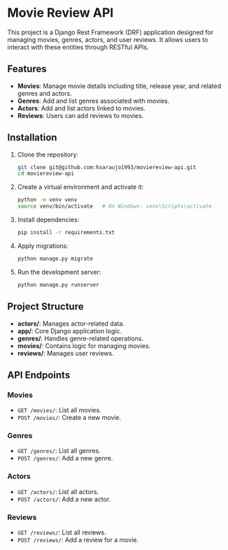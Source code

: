 # Movie Review API

This project is a Django Rest Framework (DRF) application designed for managing movies, genres, actors, and user reviews. It allows users to interact with these entities through RESTful APIs.

## Features

- **Movies**: Manage movie details including title, release year, and related genres and actors.
- **Genres**: Add and list genres associated with movies.
- **Actors**: Add and list actors linked to movies.
- **Reviews**: Users can add reviews to movies.

## Installation

1. Clone the repository:
   ```bash
   git clone git@github.com:hsaraujo1993/moviereview-api.git
   cd moviereview-api
   ```

2. Create a virtual environment and activate it:
   ```bash
   python -m venv venv
   source venv/bin/activate   # On Windows: venv\Scripts\activate
   ```

3. Install dependencies:
   ```bash
   pip install -r requirements.txt
   ```

4. Apply migrations:
   ```bash
   python manage.py migrate
   ```

5. Run the development server:
   ```bash
   python manage.py runserver
   ```

## Project Structure

- **actors/**: Manages actor-related data.
- **app/**: Core Django application logic.
- **genres/**: Handles genre-related operations.
- **movies/**: Contains logic for managing movies.
- **reviews/**: Manages user reviews.

## API Endpoints

### Movies
- `GET /movies/`: List all movies.
- `POST /movies/`: Create a new movie.

### Genres
- `GET /genres/`: List all genres.
- `POST /genres/`: Add a new genre.

### Actors
- `GET /actors/`: List all actors.
- `POST /actors/`: Add a new actor.

### Reviews
- `GET /reviews/`: List all reviews.
- `POST /reviews/`: Add a review for a movie.
